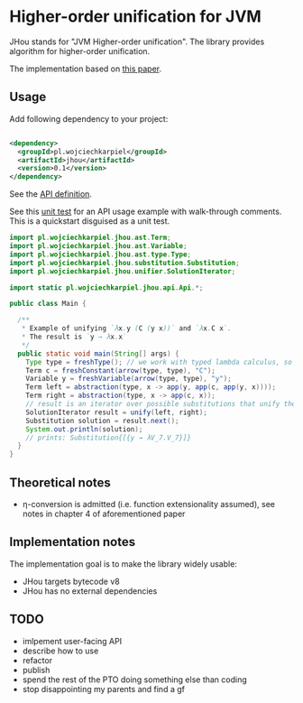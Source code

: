 # Higher-order unification for JVM

JHou stands for "JVM Higher-order unification".
The library provides algorithm for higher-order unification.

The implementation based on
[this paper](https://www21.in.tum.de/teaching/sar/SS20/5.pdf).

## Usage

Add following dependency to your project:

```xml

<dependency>
  <groupId>pl.wojciechkarpiel</groupId>
  <artifactId>jhou</artifactId>
  <version>0.1</version>
</dependency>
```

See the
[API definition](src/main/java/pl/wojciechkarpiel/jhou/api/Api.java).

See this [unit test](src/test/java/pl/wojciechkarpiel/jhou/api/ApiTest.java)
for an API usage example with walk-through comments.
This is a quickstart disguised as a unit test.

```java
import pl.wojciechkarpiel.jhou.ast.Term;
import pl.wojciechkarpiel.jhou.ast.Variable;
import pl.wojciechkarpiel.jhou.ast.type.Type;
import pl.wojciechkarpiel.jhou.substitution.Substitution;
import pl.wojciechkarpiel.jhou.unifier.SolutionIterator;

import static pl.wojciechkarpiel.jhou.api.Api.*;

public class Main {

  /**
   * Example of unifying `λx.y (C (y x))` and `λx.C x`.
   * The result is `y → λx.x`
   */
  public static void main(String[] args) {
    Type type = freshType(); // we work with typed lambda calculus, so we need some type
    Term c = freshConstant(arrow(type, type), "C");
    Variable y = freshVariable(arrow(type, type), "y");
    Term left = abstraction(type, x -> app(y, app(c, app(y, x))));
    Term right = abstraction(type, x -> app(c, x));
    // result is an iterator over possible substitutions that unify the two sider
    SolutionIterator result = unify(left, right);
    Substitution solution = result.next();
    System.out.println(solution);
    // prints: Substitution{[{y → λV_7.V_7}]}
  }
}
```

## Theoretical notes

* η-conversion is admitted (i.e. function extensionality assumed),
  see notes in chapter 4 of aforementioned paper

## Implementation notes

The implementation goal is to make the library widely usable:

* JHou targets bytecode v8
* JHou has no external dependencies

## TODO

* imlpement user-facing API
* describe how to use
* refactor
* publish
* spend the rest of the PTO doing something else than coding
* stop disappointing my parents and find a gf